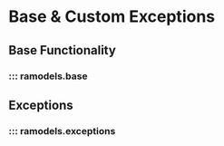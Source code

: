<!--
SPDX-FileCopyrightText: 2021 Magenta ApS <https://magenta.dk>
SPDX-License-Identifier: MPL-2.0
-->
# Base & Custom Exceptions
## Base Functionality
### ::: ramodels.base

## Exceptions
### ::: ramodels.exceptions